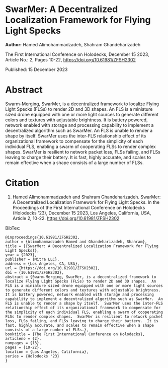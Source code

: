 # SwarMer: A Decentralized Localization Framework for Flying Light Specks

**Author:** Hamed Alimohammadzadeh, Shahram Ghandeharizadeh

The First International Conference on Holodecks, December 15 2023, Article No.: 2, Pages 10-22, https://doi.org/10.61981/ZFSH2302

Published:  15 December 2023

# Abstract
Swarm-Merging, SwarMer, is a decentralized framework to localize Flying Light Specks (FLSs) to render 2D and 3D shapes.  An FLS is a miniature sized drone equipped with one or more light sources to generate different colors and textures with adjustable brightness.  It is battery powered, network enabled with storage and processing capability to implement a decentralized algorithm such as SwarMer.  An FLS is unable to render a shape by itself.  SwarMer uses the inter-FLS relationship effect of its organizational framework to compensate for the simplicity of each individual FLS, enabling a swarm of cooperating FLSs to render complex shapes.  SwarMer is resilient to network packet loss, FLSs failing, and FLSs leaving to charge their battery.  It is fast, highly accurate, and scales to remain effective when a shape consists of a large number of FLSs.

# Citation

1. Hamed Alimohammadzadeh and Shahram Ghandeharizadeh.  SwarMer: A Decentralized Localization Framework for Flying Light Specks.  In the Proceedings of the First International Conference on Holodecks (Holodecks '23), December 15 2023, Los Angeles, California, USA, Article 2, 10-22.  https://doi.org/10.61981/ZFSH2302

BibTex:
```
@inproceedings{10.61981/ZFSH2302,
author = {Alimohammadzadeh Hamed and Ghandeharizadeh, Shahram}, 
title = {{SwarMer: A Decentralized Localization Framework for Flying Light Specks}},
year = {2023}, 
publisher = {Mitra LLC}, 
address = {Los Angeles, CA, USA}, 
url = {https://doi.org/10.61981/ZFSH2302}, 
doi = {10.61981/ZFSH2302}, 
abstract = {Swarm-Merging, SwarMer, is a decentralized framework to localize Flying Light Specks (FLSs) to render 2D and 3D shapes.  An FLS is a miniature sized drone equipped with one or more light sources to generate different colors and textures with adjustable brightness.  It is battery powered, network enabled with storage and processing capability to implement a decentralized algorithm such as SwarMer.  An FLS is unable to render a shape by itself.  SwarMer uses the inter-FLS relationship effect of its organizational framework to compensate for the simplicity of each individual FLS, enabling a swarm of cooperating FLSs to render complex shapes.  SwarMer is resilient to network packet loss, FLSs failing, and FLSs leaving to charge their battery.  It is fast, highly accurate, and scales to remain effective when a shape consists of a large number of FLSs.},
booktitle = {The First International Conference on Holodecks}, 
articleno = {2}, 
numpages = {13}, 
pages = {10-22},
location = {Los Angeles, California}, 
series = {Holodecks '23} 
}
```
